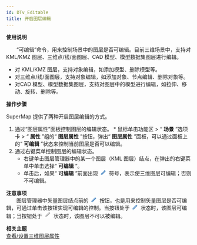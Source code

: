 ```yaml
---
id: DTv_Editable
title: 开启图层编辑
---
```

**使用说明**

　　“可编辑”命令，用来控制场景中的图层是否可编辑。目前三维场景中，支持对 KML/KMZ 图层、三维点/线/面图层、CAD 模型、模型数据集图层进行编辑。

  * 对 KML/KMZ 图层，支持对象编辑，如添加模型、删除模型等。
  * 对三维点/线/面图层，支持对象编辑，如添加对象、节点编辑、删除对象等。
  * 对CAD 模型、模型数据集图层，支持对图层中的模型进行编辑，如拉伸、移动、旋转、删除等。

**操作步骤**

SuperMap 提供了两种开启图层编辑的方式。  
  1. 通过“图层属性”面板控制图层的编辑状态。 
    * 鼠标单击功能区 > “ **场景** ”选项卡 > “ **属性** ”组的“ **图层属性** ”按钮，弹出“ **图层属性** ”面板，可以通过面板上的“ **可编辑** ”状态来控制当前图层是否可以编辑。
  2. 通过右键菜单控制图层的编辑状态。 
       * 右键单击图层管理器中的某一个图层（KML 图层）结点，在弹出的右键菜单中单击选择“ **可编辑** ”。
       * 单击后，如果“ **可编辑** ”前面出现 ![](img/editable.png) 符号，表示使三维图层可编辑；否则不可编辑。

**注意事项**  
　　图层管理器中矢量图层结点前的 ![](img/editable.png) 按钮，也是用来控制矢量图层是否可编辑，可通过单击该按钮实现可编辑的控制。当按钮处于
![](img/editable.png) 状态时，该图层可编辑；当按钮处于 ![](img/uneditable.png) 状态时，该图层不可以被编辑。

**相关主题**  
[查看/设置三维图层属性](CurrentLayer)

 

